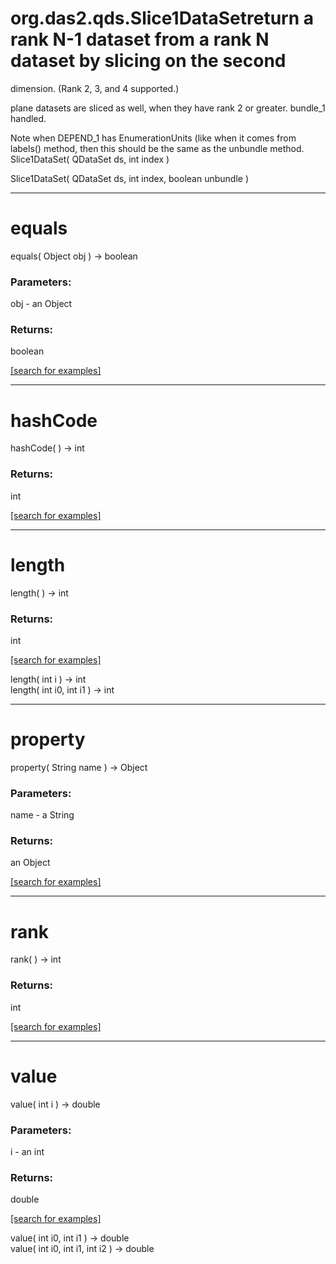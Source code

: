 # org.das2.qds.Slice1DataSetreturn a rank N-1 dataset from a rank N dataset by slicing on the second
 dimension.  (Rank 2, 3, and 4 supported.)
 
 plane datasets are sliced as well, when they have rank 2 or greater.
 bundle_1 handled.

 Note when DEPEND_1 has EnumerationUnits (like when it comes from labels() method,
 then this should be the same as the unbundle method.
Slice1DataSet( QDataSet ds, int index )


Slice1DataSet( QDataSet ds, int index, boolean unbundle )


***
<a name="equals"></a>
# equals
equals( Object obj ) &rarr; boolean



### Parameters:
obj - an Object

### Returns:
boolean


<a href="https://github.com/autoplot/dev/search?q=equals&unscoped_q=equals">[search for examples]</a>

***
<a name="hashCode"></a>
# hashCode
hashCode(  ) &rarr; int



### Returns:
int


<a href="https://github.com/autoplot/dev/search?q=hashCode&unscoped_q=hashCode">[search for examples]</a>

***
<a name="length"></a>
# length
length(  ) &rarr; int



### Returns:
int


<a href="https://github.com/autoplot/dev/search?q=length&unscoped_q=length">[search for examples]</a>

length( int i ) &rarr; int<br>
length( int i0, int i1 ) &rarr; int<br>
***
<a name="property"></a>
# property
property( String name ) &rarr; Object



### Parameters:
name - a String

### Returns:
an Object


<a href="https://github.com/autoplot/dev/search?q=property&unscoped_q=property">[search for examples]</a>

***
<a name="rank"></a>
# rank
rank(  ) &rarr; int



### Returns:
int


<a href="https://github.com/autoplot/dev/search?q=rank&unscoped_q=rank">[search for examples]</a>

***
<a name="value"></a>
# value
value( int i ) &rarr; double



### Parameters:
i - an int

### Returns:
double


<a href="https://github.com/autoplot/dev/search?q=value&unscoped_q=value">[search for examples]</a>

value( int i0, int i1 ) &rarr; double<br>
value( int i0, int i1, int i2 ) &rarr; double<br>

